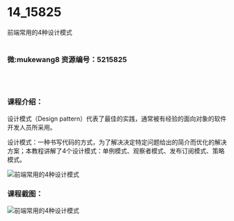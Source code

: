 # 14_15825
前端常用的4种设计模式
<br/></br>
<h3>微:mukewang8 资源编号：5215825</h3>
<br/></br>
<h3>课程介绍：</h3>
<p><a title="查看与 设计模式 相关的文章" target="_blank">设计模式</a>（Design pattern）代表了最佳的实践，通常被有经验的面向对象的软件开发人员所采用。</p>
<p>设计模式：一种书写代码的方式，为了解决决定特定问题给出的简介而优化的解决方案；本教程讲解了4个设计模式：单例模式、观察者模式、发布订阅模式、策略模式。</p>
<p><img src="https://www.ko996.com/wp-content/uploads/img/2020/10/2-74.png" alt="前端常用的4种设计模式"></p>
<div class="info-desc">
<h3>课程截图：</h3>
<p><img src="https://www.ko996.com/wp-content/uploads/img/2020/10/1-79.png" alt="前端常用的4种设计模式"></p>


			
</div>
